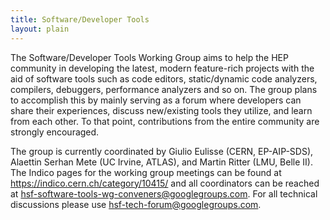 ```yaml
---
title: Software/Developer Tools 
layout: plain
---
```


The Software/Developer Tools Working Group aims to help the HEP community in developing the latest, modern feature-rich projects
with the aid of software tools such as code editors, static/dynamic code analyzers, compilers, debuggers, performance analyzers and so on.
The group plans to accomplish this by mainly serving as a forum where developers can share their experiences, discuss new/existing tools they utilize,
and learn from each other. To that point, contributions from the entire community are strongly encouraged.

The group is currently coordinated by Giulio Eulisse (CERN, EP-AIP-SDS), Alaettin Serhan Mete (UC Irvine, ATLAS), and Martin Ritter (LMU, Belle II).
The Indico pages for the working group meetings can be found at <https://indico.cern.ch/category/10415/> and
all coordinators can be reached at <hsf-software-tools-wg-conveners@googlegroups.com>.
For all technical discussions please use <hsf-tech-forum@googlegroups.com>.
